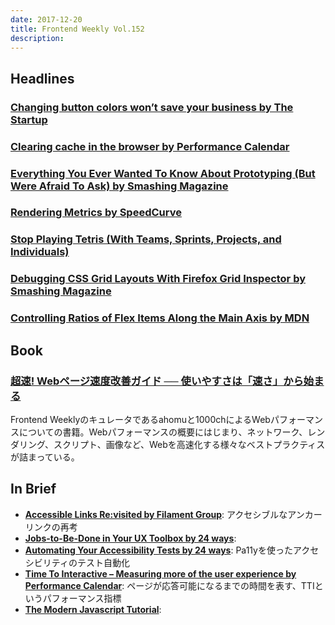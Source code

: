 ```yaml
---
date: 2017-12-20
title: Frontend Weekly Vol.152
description: 
---
```


## Headlines

### [Changing button colors won’t save your business by The Startup](https://medium.com/swlh/changing-button-colors-wont-save-your-business-f682a8fba1c9)


### [Clearing cache in the browser by Performance Calendar](https://calendar.perfplanet.com/2017/clearing-cache-in-the-browser/)


### [Everything You Ever Wanted To Know About Prototyping (But Were Afraid To Ask) by Smashing Magazine](https://www.smashingmagazine.com/2017/12/prototyping-driven-process/)


### [Rendering Metrics by SpeedCurve](https://speedcurve.com/blog/rendering-metrics/)


### [Stop Playing Tetris (With Teams, Sprints, Projects, and Individuals)](https://medium.com/@johnpcutler/stop-playing-tetris-with-teams-sprints-projects-and-individuals-b1e4ed6d8bc0)


### [Debugging CSS Grid Layouts With Firefox Grid Inspector by Smashing Magazine](https://www.smashingmagazine.com/2017/12/grid-inspector/)


### [Controlling Ratios of Flex Items Along the Main Axis by MDN](https://developer.mozilla.org/en-US/docs/Web/CSS/CSS_Flexible_Box_Layout/Controlling_Ratios_of_Flex_Items_Along_the_Main_Ax)

## Book

### [超速! Webページ速度改善ガイド ── 使いやすさは「速さ」から始まる](http://amzn.to/2iVvU02)

Frontend Weeklyのキュレータであるahomuと1000chによるWebパフォーマンスについての書籍。Webパフォーマンスの概要にはじまり、ネットワーク、レンダリング、スクリプト、画像など、Webを高速化する様々なベストプラクティスが詰まっている。

## In Brief

- [**Accessible Links Re:visited by Filament Group**](https://www.filamentgroup.com/lab/a11y-links.html): アクセシブルなアンカーリンクの再考
- [**Jobs-to-Be-Done in Your UX Toolbox by 24 ways**](https://24ways.org/2017/jobs-to-be-done-in-your-ux-toolbox/):
- [**Automating Your Accessibility Tests by 24 ways**](https://24ways.org/2017/automating-your-accessibility-tests/): Pa11yを使ったアクセシビリティのテスト自動化
- [**Time To Interactive – Measuring more of the user experience by Performance Calendar**](https://calendar.perfplanet.com/2017/time-to-interactive-measuring-more-of-the-user-experience/): ページが応答可能になるまでの時間を表す、TTIというパフォーマンス指標
- [**The Modern Javascript Tutorial**](https://javascript.info/):
